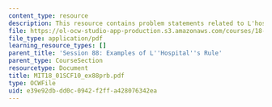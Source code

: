 ```yaml
---
content_type: resource
description: This resource contains problem statements related to L'hospital's rule.
file: https://ol-ocw-studio-app-production.s3.amazonaws.com/courses/18-01sc-single-variable-calculus-fall-2010/e39e92dbdd0c0942f2ffa428076342ea_MIT18_01SCF10_ex88prb.pdf
file_type: application/pdf
learning_resource_types: []
parent_title: 'Session 88: Examples of L''Hospital''s Rule'
parent_type: CourseSection
resourcetype: Document
title: MIT18_01SCF10_ex88prb.pdf
type: OCWFile
uid: e39e92db-dd0c-0942-f2ff-a428076342ea
---
```

